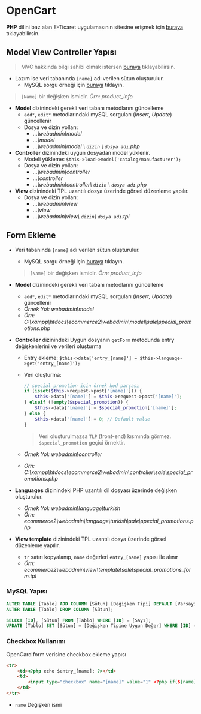 # OpenCart

**PHP** dilini baz alan E-Ticaret uygulamasının sitesine erişmek için  [buraya](https://www.opencart.com/index.php?route=common/home) tıklayabilirsin.

## Model View Controller Yapısı

> MVC hakkında bilgi sahibi olmak istersen [buraya](../Proje%20Y%C3%B6netimi%20Notlar%C4%B1/Proje%20Y%C3%B6netimi#Model%20View%20Controller%20Yap%C4%B1s%C4%B1) tıklayabilirsin.

* Lazım ise veri tabanında `[name]` adı verilen sütun oluşturulur.
  * MySQL sorgu örneği için [buraya](#MySQL%20Yapısı) tıklayın.

> `[Name]` bir değişken ismidir. *Örn: product_info*

* **Model** dizinindeki gerekli veri tabanı metodlarını güncelleme
  * `add*`, `edit*` metodlarındaki mySQL sorguları (*Insert, Update*) güncellenir
  * Dosya ve dizin yolları:
    * *...\webadmin\model*
    * *...\model*
    * *...\webadmin\model \ `dizin` \ `dosya adı`.php*
* **Controller** dizinindeki uygun dosyadan model yüklenir.
  * Modeli yükleme: `$this->load->model('catalog/manufacturer');`
  * Dosya ve dizin yolları:
    * *...\webadmin\controller*
    * *...\controller*
    * *...\webadmin\controller\ `dizin` \ `dosya adı`.php*
* **View** dizinindeki TPL uzantılı dosya üzerinde görsel düzenleme yapılır.
  * Dosya ve dizin yolları:
    * *...\webadmin\view*
    * *...\view*
    * *...\webadmin\view\ `dizin`\ `dosya adı`.tpl*

## Form Ekleme

* Veri tabanında `[name]` adı verilen sütun oluşturulur.
  * MySQL sorgu örneği için [buraya](#MySQL%20Yapısı) tıklayın.

  > `[Name]` bir değişken ismidir. *Örn: product_info*

* **Model** dizinindeki gerekli veri tabanı metodlarını güncelleme
  * `add*`, `edit*` metodlarındaki mySQL sorguları (*Insert, Update*) güncellenir
  * *Örnek Yol: webadmin\model*
  * *Örn: C:\xampp\htdocs\ecommerce2\webadmin\model\sale\special_promotions.php*

* **Controller** dizinindeki Uygun dosyanın `getForm` metodunda entry değişkenlerini ve verileri oluşturma
  * Entry ekleme: `$this->data['entry_[name]'] = $this->language->get('entry_[name]');`

  * Veri oluşturma:
    ```php
    // special_promotion için örnek kod parçası
    if (isset($this->request->post['[name]'])) {
        $this->data['[name]'] = $this->request->post['[name]'];
    } elseif (!empty($special_promotion)) { 
        $this->data['[name]'] = $special_promotion['[name]'];
    } else {
        $this->data['[name]'] = 0; // Default value
    }
    ```
    > Veri oluşturulmazsa `TLP` (front-end) kısmında görmez. `$special_promotion` geçici örnektir.

  * *Örnek Yol: webadmin\controller*

  * *Örn: C:\xampp\htdocs\ecommerce2\webadmin\controller\sale\special_promotions.php*

* **Languages** dizinindeki PHP uzantılı dil dosyası üzerinde değişken oluşturulur.
  * *Örnek Yol: webadmin\language\turkish*
  * *Örn: ecommerce2\webadmin\language\turkish\sale\special_promotions.php*

* **View template** dizinindeki TPL uzantılı dosya üzerinde görsel düzenleme yapılır.
  * `tr` satırı kopyalanıp, `name` değerleri `entry_[name]` yapısı ile alınır
  * *Örn: ecommerce2\webadmin\view\template\sale\special_promotions_form.tpl*

### MySQL Yapısı

```SQL
ALTER TABLE [Tablo] ADD COLUMN [Sütun] [Değişken Tipi] DEFAULT [Varsayılan Değeri] AFTER [Önceki Sütun];
ALTER TABLE [Tablo] DROP COLUMN [Sütun];

SELECT [ID], [Sütun] FROM [Tablo] WHERE [ID] = [Sayı];
UPDATE [Tablo] SET [Sütun] = [Değişken Tipine Uygun Değer] WHERE [ID] = [Sayı];
```

### Checkbox Kullanımı

OpenCard form verisine checkbox ekleme yapısı

```html
<tr>
    <td><?php echo $entry_[name]; ?></td>
    <td>
        <input type="checkbox" name="[name]" value="1" <?php if($[name]) echo 'checked="checked"'; ?> />
    </td>
</tr>
```

* `name` Değişken ismi